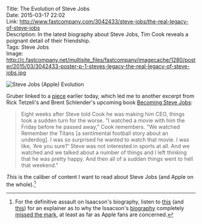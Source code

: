 Title: The Evolution of Steve Jobs  
Date: 2015-03-17 22:02  
Link: http://www.fastcompany.com/3042433/steve-jobs/the-real-legacy-of-steve-jobs  
Description: In the latest biography about Steve Jobs, Tim Cook reveals a poignant detail of their friendship.  
Tags: Steve Jobs  
Image: http://c.fastcompany.net/multisite_files/fastcompany/imagecache/1280/poster/2015/03/3042433-poster-p-1-steves-legacy-the-real-legacy-of-steve-jobs.jpg  

<img class="wide" src="http://c.fastcompany.net/multisite_files/fastcompany/imagecache/1280/poster/2015/03/3042433-poster-p-1-steves-legacy-the-real-legacy-of-steve-jobs.jpg" alt="Steve Jobs (Apple) Evolution" title="Steve Jobs (Apple) Evolution">

Gruber linked to a [piece][1] earlier today, which led me to another excerpt from Rick Tetzeli's and Brent Schlender's upcoming book [Becoming Steve Jobs][2]:

> Eight weeks after Steve told Cook he was making him CEO, things took a sudden turn for the worse. "I watched a movie with him the Friday before he passed away," Cook remembers. "We watched Remember the Titans [a sentimental football story about an underdog]. I was so surprised he wanted to watch that movie. I was like, ‘Are you sure?’ Steve was not interested in sports at all. And we watched and we talked about a number of things and I left thinking that he was pretty happy. And then all of a sudden things went to hell that weekend."

*This* is the caliber of content I want to read about Steve Jobs (and Apple on the whole).[^1]

[^1]: For the definitive assault on Isaacson's biography, listen to [this][a] (and [this][b]) for an explainer as to why the Issacson's [biography][c] completely [missed the mark][d], at least as far as Apple fans are concerned.

[a]: http://5by5.tv/hypercritical/42 "Hypercritical, episode 42"
[b]: http://5by5.tv/hypercritical/43 "Hypercritical, episode 43"
[c]: http://amazon.com/dp/1442369051 "Audiobook version of Walter Isaacson's 'Steve Jobs' on Amazon"
[d]: http://www.marco.org/2012/02/15/walter-isaacsons-steve-jobs "Marco's take on Walter Isaacson's 'Steve Jobs'"

[1]: http://daringfireball.net/linked/2015/03/17/jobs-cook "John Gruber's link to an excerpt from 'Becoming Steve Jobs'"
[2]: http://amazon.com/dp/0385347405/?tag=theov0c-20 "'Becoming Steve Jobs' by Brent Schlender and Rick Tetzeli on Amazon"